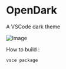 # OpenDark
A VSCode dark theme

![Image](https://poop.sbox.wtf/images/Code_YWBVEZx8aa.png "Image")

How to build :

```
vsce package
```
